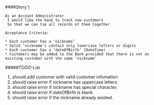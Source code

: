 ####Story 1

```
As an Account Administrator
 I would like the bank to track new customers
 So that we can tie all records of them together

Acceptance Criteria:

* Each customer has a ‘nickname’
* Valid ‘nickname’s contain only lowercase letters or digits
* Each customer has a ‘dateOfBirth’ (DateTime)
* Customers may be added to the Bank provided that there is not an existing customer with the same ‘nickname’

```

#####TODO-List

1. should add customer with valid customer infomation.
2. should raise error if nickname has uppercase letters.
3. should raise error if nickname has special character.
4. should raise error if dateOfBirth is blank.
5. should raise error if the nickname already existed.
